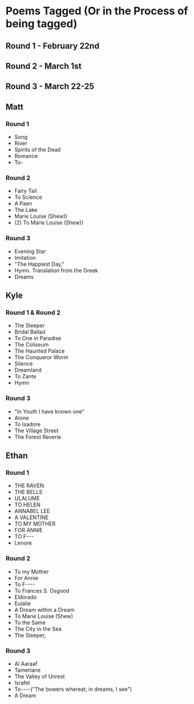 # Poems Tagged (Or in the Process of being tagged)

## Round 1 - February 22nd
## Round 2 - March 1st
## Round 3 - March 22-25

## Matt
### Round 1
* Song
* River
* Spirits of the Dead
* Romance
* To-
### Round 2
* Fairy Tail
* To Science
* A Paen
* The Lake
* Marie Louise (Shew))
* (2) To Marie Louise (Shew))

### Round 3
* Evening Star
* Imitation
* "The Happiest Day,"
* Hymn. Translation from the Greek
* Dreams


## Kyle
### Round 1 & Round 2
* The Sleeper
* Bridal Ballad
* To One in Paradise
* The Coliseum
* The Haunted Palace
* The Conqueror Worm
* Silence
* Dreamland
* To Zante
* Hymn

### Round 3
* "In Youth I have known one"
* Alone
* To Isadore
* The Village Street
* The Forest Reverie


## Ethan
### Round 1
* THE RAVEN
* THE BELLS
* ULALUME
* TO HELEN
* ANNABEL LEE
* A VALENTINE
* TO MY MOTHER
* FOR ANNIE
* TO F---
* Lenore

### Round 2
* To my Mother
* For Annie
* To F----
* To Frances S. Osgood
* Eldorado
* Eulalie
* A Dream within a Dream
* To Marie Louise (Shew)
* To the Same
* The City in the Sea
* The Sleeper,

### Round 3
* Al Aaraaf
* Tamerlane
* The Valley of Unrest
* Israfel
* To----("The bowers whereat, in dreams, I see")
* A Dream
